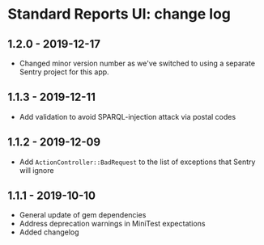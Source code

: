 # Standard Reports UI: change log

## 1.2.0 - 2019-12-17

- Changed minor version number as we've switched to using a
  separate Sentry project for this app.

## 1.1.3 - 2019-12-11

- Add validation to avoid SPARQL-injection attack via postal codes

## 1.1.2 - 2019-12-09

- Add `ActionController::BadRequest` to the list of exceptions that
  Sentry will ignore

## 1.1.1 - 2019-10-10

- General update of gem dependencies
- Address deprecation warnings in MiniTest expectations
- Added changelog
